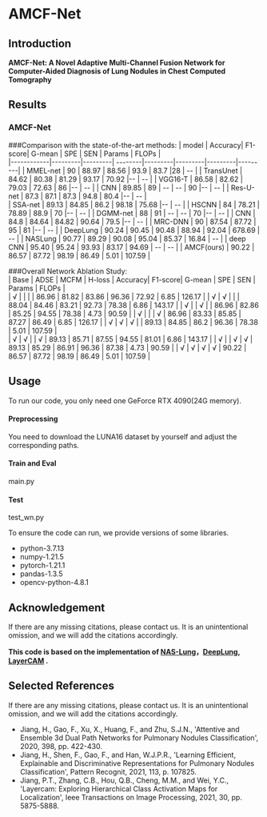 # AMCF-Net
## Introduction
**AMCF-Net: A Novel Adaptive Multi-Channel Fusion Network for Computer-Aided Diagnosis of Lung Nodules in Chest Computed Tomography** 


## Results

### AMCF-Net
###Comparison with the state-of-the-art methods:
        | model      | Accuracy| F1-score| G-mean  | SPE     |   SEN   | Params  | FLOPs   |  
        |------------|---------|---------| --------|---------|---------|---------|---------|
        | MMEL-net   | 90      | 88.97   | 88.56   | 93.9    | 83.7    |28       | --      | 
        | TransUnet  | 84.62   | 80.38   | 81.29   | 93.17   | 70.92   |--       | --      | 
        | VGG16-T    | 86.58   | 82.62   | 79.03   | 72.63   | 86      |--       | --      | 
        | CNN        | 89.85   | 89      | --      | --      | 90      |--       | --      | 
        | Res-U-net  | 87.3    | 87.1    | 87.3    | 94.8    | 80.4    |--       | --      |  
        | SSA-net    | 89.13   | 84.85   | 86.2    | 98.18   | 75.68   |--       | --      | 
        | HSCNN      | 84      | 78.21   | 78.89   | 88.9    | 70      |--       | --      | 
        | DGMM-net   | 88      | 91      | --      | --      | 70      |--       | --      | 
        | CNN        | 84.8    | 84.64   | 84.82   | 90.64   | 79.5    |--       | --      | 
        | MRC-DNN    | 90      | 87.54   | 87.72   | 95      | 81      |--       | --      | 
        | DeepLung   | 90.24   | 90.45   | 90.48   | 88.94   | 92.04   | 678.69  | --      |
        | NASLung    | 90.77   | 89.29   | 90.08   | 95.04   | 85.37   | 16.84   | --      |
        | deep CNN   | 95.40   | 95.24   | 93.93   | 83.17   | 94.69   | --      | --      | 
        | AMCF(ours) | 90.22   | 86.57   | 87.72   | 98.19   | 86.49   | 5.01    | 107.59  | 
        
        
 ###Overall Network Ablation Study:  
        | Base | ADSE | MCFM   | H-loss | Accuracy| F1-score| G-mean  |   SPE   |   SEN   | Params |  FLOPs   |  
        |  √  |      |        |        |  86.96  |  81.82  | 83.86   |  96.36  |  72.92  |  6.85  |  126.17  |
        |  √  | √   |        |        |  88.04  |  84.46  | 83.21   |  92.73  |  78.38  |  6.86  |  143.17  |
        |  √  |      | √     |        |  86.96  |  82.86  | 85.25   |  94.55  |  78.38  |  4.73  |  90.59   |
        |  √  |      |        |    √  |  86.96  |  83.33  | 85.85   |  87.27  |  86.49  |  6.85  |  126.17  |
        |  √  | √   | √     |        |  89.13  |  84.85  | 86.2    |  96.36  |  78.38  |  5.01  |  107.59  |  
        |  √  | √   |        |    √  |  89.13  |  85.71  | 87.55   |  94.55  |  81.01  |  6.86  |  143.17  |
        |  √  |      | √     |    √  |  89.13  |  85.29  | 86.91   |  96.36  |  87.38  |  4.73  |  90.59   |
        |  √  | √   | √     |    √  |  90.22  |  86.57  | 87.72   |  98.19  |  86.49  |  5.01  |  107.59  |
       

## Usage
To run our code, you only need one GeForce RTX 4090(24G memory).

#### Preprocessing
You need to download the LUNA16 dataset by yourself and adjust the corresponding paths.

#### Train and Eval
main.py

#### Test
test_wn.py

To ensure the code can run, we provide versions of some libraries.

- python-3.7.13
- numpy-1.21.5
- pytorch-1.21.1
- pandas-1.3.5
- opencv-python-4.8.1

## Acknowledgement 

If there are any missing citations, please contact us. It is an unintentional omission, and we will add the citations accordingly.

 **This code is based on the implementation of  [NAS-Lung](https://github.com/fei-hdu/NAS-Lung)，[DeepLung](https://github.com/uci-cbcl/DeepLung), [LayerCAM](https://github.com/PengtaoJiang/LayerCAM-jittor) .**

## Selected References

If there are any missing citations, please contact us. It is an unintentional omission, and we will add the citations accordingly.

- Jiang, H., Gao, F., Xu, X., Huang, F., and Zhu, S.J.N., 'Attentive and Ensemble 3d Dual Path Networks for Pulmonary Nodules Classification', 2020, 398, pp. 422-430.
- Jiang, H., Shen, F., Gao, F., and Han, W.J.P.R., 'Learning Efficient, Explainable and Discriminative Representations for Pulmonary Nodules Classification', Pattern Recognit, 2021, 113, p. 107825.
- Jiang, P.T., Zhang, C.B., Hou, Q.B., Cheng, M.M., and Wei, Y.C., 'Layercam: Exploring Hierarchical Class Activation Maps for Localization', Ieee Transactions on Image Processing, 2021, 30, pp. 5875-5888.
